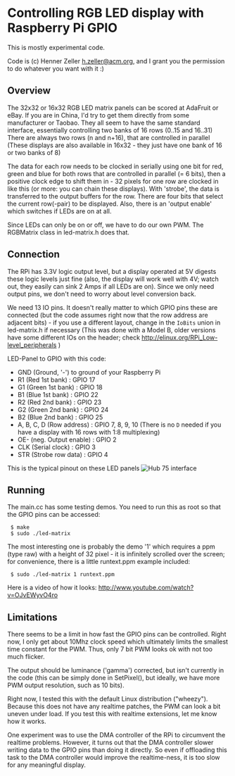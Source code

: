 Controlling RGB LED display with Raspberry Pi GPIO
==================================================

This is mostly experimental code.

Code is (c) Henner Zeller <h.zeller@acm.org>, and I grant you the permission
to do whatever you want with it :)

Overview
--------
The 32x32 or 16x32 RGB LED matrix panels can be scored at AdaFruit or eBay.
If you are in China, I'd try to get them directly from some manufacturer or
Taobao.
They all seem to have the same standard interface, essentially controlling
two banks of 16 rows (0..15 and 16..31) There are always two rows (n and n+16),
that are controlled in parallel
(These displays are also available in 16x32 - they just have one bank of 16 or
two banks of 8)

The data for each row needs to be clocked in serially using one bit for red,
green and blue for both rows that are controlled in parallel (= 6 bits), then
a positive clock edge to shift them in - 32 pixels for one row are clocked in
like this (or more: you can chain these displays).
With 'strobe', the data is transferred to the output buffers for the row.
There are four bits that select the current row(-pair) to be displayed.
Also, there is an 'output enable' which switches if LEDs are on at all.

Since LEDs can only be on or off, we have to do our own PWM. The RGBMatrix
class in led-matrix.h does that.

Connection
----------
The RPi has 3.3V logic output level, but a display operated at 5V digests these
logic levels just fine (also, the display will work well with 4V; watch out,
they easily can sink 2 Amps if all LEDs are on). Since we only need output
pins, we don't need to worry about level conversion back.

We need 13 IO pins. It doesn't really matter to which GPIO pins these are
connected (but the code assumes right now that the row address are adjacent
bits) - if you use a different layout, change in the `IoBits` union in
led-matrix.h if necessary (This was done with a Model B,
older versions have some different IOs on the header; check
<http://elinux.org/RPi_Low-level_peripherals> )

LED-Panel to GPIO with this code:
   * GND (Ground, '-') to ground of your Raspberry Pi
   * R1 (Red 1st bank)   : GPIO 17
   * G1 (Green 1st bank) : GPIO 18
   * B1 (Blue 1st bank)  : GPIO 22
   * R2 (Red 2nd bank)   : GPIO 23
   * G2 (Green 2nd bank) : GPIO 24
   * B2 (Blue 2nd bank)  : GPIO 25
   * A, B, C, D (Row address) : GPIO 7, 8, 9, 10 (There is no `D` needed if you
	   have a display with 16 rows with 1:8 multiplexing)
   * OE- (neg. Output enable) : GPIO 2
   * CLK (Serial clock) : GPIO 3
   * STR (Strobe row data) : GPIO 4

This is the typical pinout on these LED panels
![Hub 75 interface][hub75]

Running
-------
The main.cc has some testing demos. You need to run this as root so that the
GPIO pins can be accessed:

     $ make
     $ sudo ./led-matrix

The most interesting one is probably the demo '1' which requires a ppm (type
raw) with a height of 32 pixel - it is infinitely scrolled over the screen; for
convenience, there is a little runtext.ppm example included:

     $ sudo ./led-matrix 1 runtext.ppm

Here is a video of how it looks:
<http://www.youtube.com/watch?v=OJvEWyvO4ro>

Limitations
-----------
There seems to be a limit in how fast the GPIO pins can be controlled. Right
now, I only get about 10Mhz clock speed which ultimately limits the smallest
time constant for the PWM. Thus, only 7 bit PWM looks ok with not too much
flicker.

The output should be luminance ('gamma') corrected, but isn't currently
in the code (this can be simply done in SetPixel(), but ideally, we have more
PWM output resolution, such as 10 bits).

Right now, I tested this with the default Linux distribution ("wheezy"). Because
this does not have any realtime patches, the PWM can look a bit uneven under
load. If you test this with realtime extensions, let me know how it works.

One experiment was to use the DMA controller of the RPi to circumvent the
realtime problems. However, it turns out that the DMA controller slower writing
data to the GPIO pins than doing it directly. So even if offloading this
task to the DMA controller would improve the realtime-ness, it is too slow for
any meaningful display.

[hub75]: https://github.com/hzeller/rpi-rgb-led-matrix/raw/master/img/hub75.jpg

